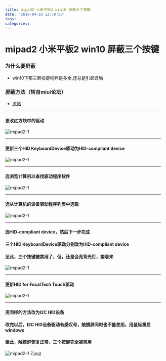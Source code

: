 ```yaml
---
title: mipad2 小米平板2 win10 屏蔽三个按键
date: '2019-04-10 12:39:50'
tags:
categories:
---
```


# mipad2 小米平板2 win10 屏蔽三个按键
### 为什么要屏蔽

* win10下那三颗按键纯粹是多余,还总是引起误触

### 屏蔽方法（转自miui论坛）

* [原帖](http://embed.bbs.miui.com/thread-12282804-1-1.html)

****

#### 更改红方块中的驱动

![mipad2-1](/imgs/mipad2/mipad2-1.jpg)
****

#### 更新三个HID KeyboardDevice驱动为HID-compliant device

![mipad2-1](/imgs/mipad2/mipad2-2.jpg)
****

#### 选浏览计算机以查找驱动程序软件

![mipad2-1](/imgs/mipad2/mipad2-3.jpg)
****

#### 选从计算机的设备驱动程序列表中选取

![mipad2-1](/imgs/mipad2/mipad2-4.jpg)
****

#### 选HID-compliant device，然后下一步完成

#### 三个HID KeyboardDevice驱动分别改为HID-compliant device

#### 至此，三个按键被禁用了，但，还是会亮背光灯，接着来

![mipad2-1](/imgs/mipad2/mipad2-5.jpg)
****

#### 更新HID for FocalTech Touch驱动

![mipad2-1](/imgs/mipad2/mipad2-6.jpg)
****

#### 用同样的方法改为I2C HID设备

#### 改完以后，I2C HID设备驱动有感叹号，触摸屏同时也不能使用，用鼠标重启windows

#### 至此，触摸屏恢复正常，三个按键完全被禁用

![mipad2-1](/imgs/mipad2/mipad2-7.jpg)
7.jpg)

